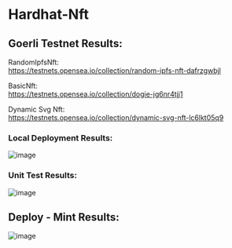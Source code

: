 # Hardhat-Nft

## Goerli Testnet Results:
RandomIpfsNft:   
https://testnets.opensea.io/collection/random-ipfs-nft-dafrzgwbjl
   
BasicNft:   
https://testnets.opensea.io/collection/dogie-jg6nr4tjj1
   
Dynamic Svg Nft:   
https://testnets.opensea.io/collection/dynamic-svg-nft-lc6lkt05q9   
### Local Deployment Results:
![image](https://user-images.githubusercontent.com/57165451/189010136-865132d1-ab95-467d-972e-18dd4db1b191.png)
   
### Unit Test Results:
![image](https://user-images.githubusercontent.com/57165451/189010246-b62c2036-2227-47e7-8190-2d76c66c126d.png)

## Deploy - Mint Results:
![image](https://user-images.githubusercontent.com/57165451/189428813-aa9c374e-ad0a-4101-a6c3-381ddae924a8.png)
